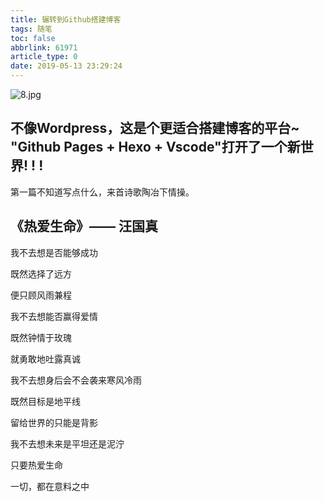```yaml
---
title: 辗转到Github搭建博客
tags: 随笔
toc: false
abbrlink: 61971
article_type: 0
date: 2019-05-13 23:29:24
---
```


![8.jpg](https://cdn.anyway1314.cn/image8.jpg-title)

不像Wordpress，这是个更适合搭建博客的平台~  
"Github Pages + Hexo + Vscode"打开了一个新世界! ! !
---

第一篇不知道写点什么，来首诗歌陶冶下情操。
<!--more-->

## 《热爱生命》—— 汪国真
我不去想是否能够成功

既然选择了远方

便只顾风雨兼程


我不去想能否赢得爱情

既然钟情于玫瑰

就勇敢地吐露真诚

我不去想身后会不会袭来寒风冷雨

既然目标是地平线

留给世界的只能是背影

我不去想未来是平坦还是泥泞

只要热爱生命

一切，都在意料之中







